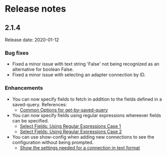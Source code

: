 # Release notes

## 2.1.4

Release date: 2020-01-12

### Bug fixes

* Fixed a minor issue with text string 'False' not being recognized as
  an alternative for boolean False.
* Fixed a minor issue with selecting an adapter connection by ID.

### Enhancements

* You can now specify fields to fetch in addition to the fields defined in a
  saved-query. References:
  * [Common Options for get-by-saved-query](https://axonius-api-client.readthedocs.io/en/latest/main/usage_cli/grp_objects_cmds/cmd_get_by_saved_query.html#fr-214-5)
* You can now specify fields using regular expressions whereever fields can
  be specified.
  * [Select Fields: Using Regular Expressions Case 1](https://axonius-api-client.readthedocs.io/en/latest/main/usage_cli/common_examples/select_field_examples/ex7.html#fr-214-3)
  * [Select Fields: Using Regular Expressions Case 2](https://axonius-api-client.readthedocs.io/en/latest/main/usage_cli/common_examples/select_field_examples/ex8.html#fr-214-4)
* You can use show-config when adding new connections to see the configuration without
  being prompted.
  * [Show the settings needed for a connection in text format](https://axonius-api-client.readthedocs.io/en/latest/main/usage_cli/grp_cnx_cmds/cmd_add_examples/ex3.html#fr-214-1)
